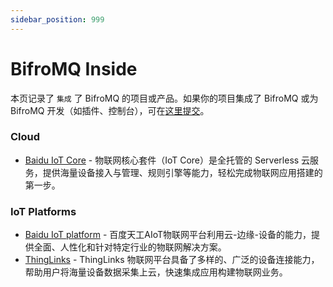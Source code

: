 ```yaml
---
sidebar_position: 999
---
```


# BifroMQ Inside

本页记录了 `集成` 了 BifroMQ 的项目或产品。如果你的项目集成了 BifroMQ 或为 BifroMQ 开发（如插件、控制台），可在[这里提交](https://github.com/baidu/bifromq-docs/issues/new?assignees=visoar&labels=BifroMQ+Inside&projects=&template=bifromq-inside.md&title=%5BBifroMQ+Inside%5D+Your+Project%2FProduct+Name)。

### Cloud

* [Baidu IoT Core](https://cloud.baidu.com/product/iot.html) - 物联网核心套件（IoT Core）是全托管的 Serverless 云服务，提供海量设备接入与管理、规则引擎等能力，轻松完成物联网应用搭建的第一步。

### IoT Platforms

* [Baidu IoT platform](https://iot.baidu.com/) - 百度天工AIoT物联网平台利用云-边缘-设备的能力，提供全面、人性化和针对特定行业的物联网解决方案。
* [ThingLinks](https://mqttsnet.yuque.com/gt6zkc/thinglinks) - ThingLinks 物联网平台具备了多样的、广泛的设备连接能力，帮助用户将海量设备数据采集上云，快速集成应用构建物联网业务。

